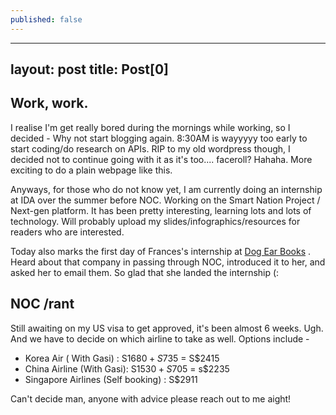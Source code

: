 ```yaml
---
published: false
---
```



---
layout: post
title: Post[0]
---

## Work, work.


I realise I'm get really bored during the mornings while working, so I decided - Why not start blogging again. 8:30AM is wayyyyy too early to start coding/do research on APIs. RIP to my old wordpress though, I decided not to continue going with it as it's too.... faceroll? Hahaha. More exciting to do a plain webpage like this.

Anyways, for those who do not know yet, I am currently doing an internship at IDA over the summer before NOC. Working on the Smart Nation Project / Next-gen platform. It has been pretty interesting, learning lots and lots of technology. Will probably upload my slides/infographics/resources for readers who are interested.

Today also marks the first day of Frances's internship at [Dog Ear Books](http://www.dogearbooks.sg) . Heard about that company in passing through NOC, introduced it to her, and asked her to email them. So glad that she landed the internship (: 

## NOC /rant

Still awaiting on my US visa to get approved, it's been almost 6 weeks. Ugh. And we have to decide on which airline to take as well. Options include -
- Korea Air ( With Gasi) :  S$1680 + S$735 = S$2415
- China Airline (With Gasi): S$1530 + S$705 = s$2235
- Singapore Airlines (Self booking) : S$2911

Can't decide man, anyone with advice please reach out to me aight!
